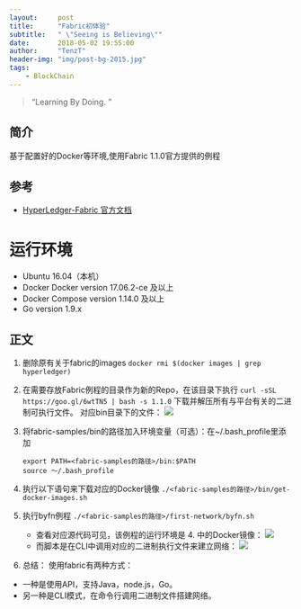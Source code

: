 ```yaml
---
layout:     post
title:      "Fabric初体验"
subtitle:   " \"Seeing is Believing\""
date:       2018-05-02 19:55:00
author:     "TenzT"
header-img: "img/post-bg-2015.jpg"
tags:
    - BlockChain
---
```


> “Learning By Doing. ”

## 简介
基于配置好的Docker等环境,使用Fabric 1.1.0官方提供的例程

## 参考
- [HyperLedger-Fabric 官方文档](http://hyperledger-fabric.readthedocs.io/en/latest/prereqs.html#docker-and-docker-compose)

# 运行环境
- Ubuntu 16.04（本机）
- Docker Docker version 17.06.2-ce 及以上
- Docker Compose version 1.14.0 及以上
- Go version 1.9.x

## 正文

1. 删除原有关于fabric的images
    ```docker rmi $(docker images | grep hyperledger) ```
2. 在需要存放Fabric例程的目录作为新的Repo，在该目录下执行
    ```curl -sSL https://goo.gl/6wtTN5 | bash -s 1.1.0```
下载并解压所有与平台有关的二进制可执行文件。
对应bin目录下的文件：
![](https://github.com/TenzT/TenzT.github.io/tree/master/img_markdown/20180503-Introduction-binaries.bmp)

3. 将fabric-samples/bin的路径加入环境变量（可选）：在~/.bash_profile里添加
    ```
    export PATH=<fabric-samples的路径>/bin:$PATH
    source ～/.bash_profile
    ```

4. 执行以下语句来下载对应的Docker镜像
    ```./<fabric-samples的路径>/bin/get-docker-images.sh```

5. 执行byfn例程
    ```./<fabric-samples的路径>/first-network/byfn.sh```
    - 查看对应源代码可见，该例程的运行环境是 4. 中的Docker镜像：
    ![](https://github.com/TenzT/TenzT.github.io/tree/master/img_markdown/20180503-Introduction-images.bmp)
    - 而脚本是在CLI中调用对应的二进制执行文件来建立网络：
    ![](https://github.com/TenzT/TenzT.github.io/tree/master/img_markdown/20180503-Introduction-byfn.bmp)


6. 总结：
使用fabric有两种方式：
- 一种是使用API，支持Java，node.js，Go。
- 另一种是CLI模式，在命令行调用二进制文件搭建网络。